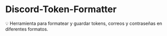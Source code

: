 # Discord-Token-Formatter
💡 Herramienta para formatear y guardar tokens, correos y contraseñas en diferentes formatos.
